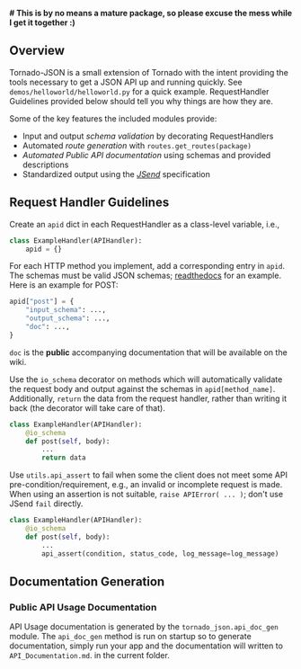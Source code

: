**# This is by no means a mature package, so please excuse the mess while I get it together :)**

## Overview

Tornado-JSON is a small extension of Tornado with the intent providing the tools necessary to get a JSON API up and running quickly. See `demos/helloworld/helloworld.py` for a quick example. RequestHandler Guidelines provided below should tell you why things are how they are.

Some of the key features the included modules provide:
* Input and output *schema validation* by decorating RequestHandlers
* Automated *route generation* with `routes.get_routes(package)`
* *Automated Public API documentation* using schemas and provided descriptions
* Standardized output using the *[JSend](http://labs.omniti.com/labs/jsend)* specification


## Request Handler Guidelines

Create an `apid` dict in each RequestHandler as a class-level variable, i.e.,

```python
class ExampleHandler(APIHandler):
    apid = {}
```

For each HTTP method you implement, add a corresponding entry in `apid`. The schemas must be valid JSON schemas; [readthedocs](https://python-jsonschema.readthedocs.org/en/latest/) for an example. Here is an example for POST:

```python
apid["post"] = {
    "input_schema": ...,
    "output_schema": ...,
    "doc": ...,
}
```
`doc` is the **public** accompanying documentation that will be available on the wiki.

Use the `io_schema` decorator on methods which will automatically validate the request body and output against the schemas in `apid[method_name]`. Additionally, `return` the data from the request handler, rather than writing it back (the decorator will take care of that).

```python
class ExampleHandler(APIHandler):
    @io_schema
    def post(self, body):
        ...
        return data
```

Use `utils.api_assert` to fail when some the client does not meet some API pre-condition/requirement, e.g., an invalid or incomplete request is made. When using an assertion is not suitable, `raise APIError( ... )`; don't use JSend `fail` directly.

```python
class ExampleHandler(APIHandler):
    @io_schema
    def post(self, body):
        ...
        api_assert(condition, status_code, log_message=log_message)
```


## Documentation Generation

### Public API Usage Documentation

API Usage documentation is generated by the `tornado_json.api_doc_gen` module. The `api_doc_gen` method is run on startup so to generate documentation, simply run your app and the documentation will written to `API_Documentation.md`. in the current folder.
